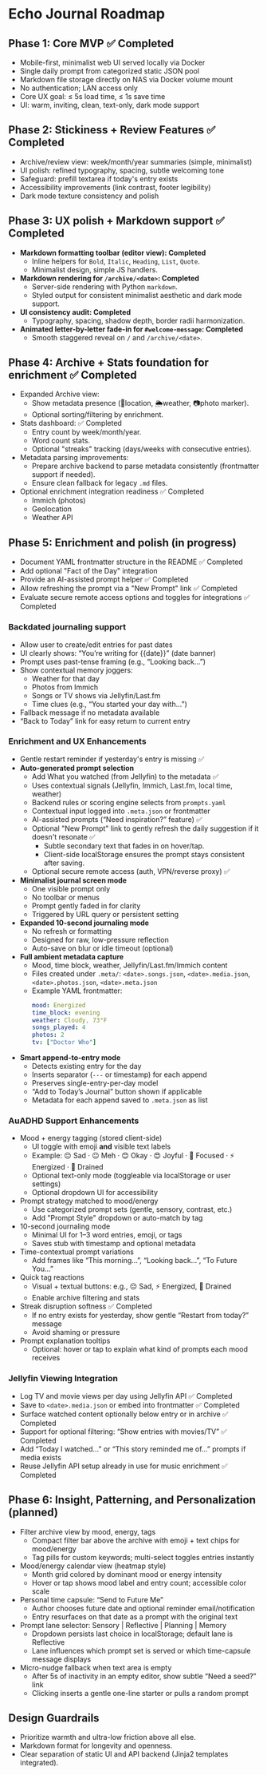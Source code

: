 # Echo Journal Roadmap

## Phase 1: Core MVP ✅ Completed
- Mobile-first, minimalist web UI served locally via Docker
- Single daily prompt from categorized static JSON pool
- Markdown file storage directly on NAS via Docker volume mount
- No authentication; LAN access only
- Core UX goal: ≤ 5s load time, ≤ 1s save time
- UI: warm, inviting, clean, text-only, dark mode support

## Phase 2: Stickiness + Review Features ✅ Completed
- Archive/review view: week/month/year summaries (simple, minimalist)
- UI polish: refined typography, spacing, subtle welcoming tone
- Safeguard: prefill textarea if today's entry exists
- Accessibility improvements (link contrast, footer legibility)
- Dark mode texture consistency and polish

## Phase 3: UX polish + Markdown support ✅ Completed
- **Markdown formatting toolbar (editor view): Completed**
  - Inline helpers for `Bold`, `Italic`, `Heading`, `List`, `Quote`.
  - Minimalist design, simple JS handlers.
- **Markdown rendering for `/archive/<date>`: Completed**
  - Server-side rendering with Python `markdown`.
  - Styled output for consistent minimalist aesthetic and dark mode support.
- **UI consistency audit: Completed** 
  - Typography, spacing, shadow depth, border radii harmonization.
- **Animated letter-by-letter fade-in for `#welcome-message`: Completed**
  - Smooth staggered reveal on `/` and `/archive/<date>`.

## Phase 4: Archive + Stats foundation for enrichment ✅ Completed
- Expanded Archive view:
  - Show metadata presence (📍location, 🌦️weather, 📷photo marker).
  - Optional sorting/filtering by enrichment.
- Stats dashboard: ✅ Completed
  - Entry count by week/month/year.
  - Word count stats.
  - Optional "streaks" tracking (days/weeks with consecutive entries).
- Metadata parsing improvements:
  - Prepare archive backend to parse metadata consistently (frontmatter support if needed).
  - Ensure clean fallback for legacy `.md` files.
- Optional enrichment integration readiness ✅ Completed
  - Immich (photos)
  - Geolocation
  - Weather API

## Phase 5: Enrichment and polish (in progress)
- Document YAML frontmatter structure in the README ✅ Completed
- Add optional "Fact of the Day" integration
- Provide an AI-assisted prompt helper ✅ Completed
- Allow refreshing the prompt via a "New Prompt" link ✅ Completed
- Evaluate secure remote access options and toggles for integrations ✅ Completed


### Backdated journaling support
- Allow user to create/edit entries for past dates
- UI clearly shows: “You’re writing for {{date}}” (date banner)
- Prompt uses past-tense framing (e.g., “Looking back…”)
- Show contextual memory joggers:
  - Weather for that day
  - Photos from Immich
  - Songs or TV shows via Jellyfin/Last.fm
  - Time clues (e.g., “You started your day with…”)
- Fallback message if no metadata available
- “Back to Today” link for easy return to current entry

### Enrichment and UX Enhancements
- Gentle restart reminder if yesterday's entry is missing ✅
- **Auto-generated prompt selection**
  - Add What you watched (from Jellyfin) to the metadata ✅
  - Uses contextual signals (Jellyfin, Immich, Last.fm, local time, weather)
  - Backend rules or scoring engine selects from `prompts.yaml`
  - Contextual input logged into `.meta.json` or frontmatter
  - AI-assisted prompts (“Need inspiration?” feature) ✅
  - Optional "New Prompt" link to gently refresh the daily suggestion if it doesn't resonate ✅
    - Subtle secondary text that fades in on hover/tap.
    - Client-side localStorage ensures the prompt stays consistent after saving.
  - Optional secure remote access (auth, VPN/reverse proxy) ✅
- **Minimalist journal screen mode**
  - One visible prompt only
  - No toolbar or menus
  - Prompt gently faded in for clarity
  - Triggered by URL query or persistent setting
- **Expanded 10-second journaling mode**
  - No refresh or formatting
  - Designed for raw, low-pressure reflection
  - Auto-save on blur or idle timeout (optional)
- **Full ambient metadata capture**
  - Mood, time block, weather, Jellyfin/Last.fm/Immich content
  - Files created under `.meta/`: `<date>.songs.json`, `<date>.media.json`, `<date>.photos.json`, `<date>.meta.json`
  - Example YAML frontmatter:
    ```yaml
    mood: Energized
    time_block: evening
    weather: Cloudy, 73°F
    songs_played: 4
    photos: 2
    tv: ["Doctor Who"]
    ```
- **Smart append-to-entry mode**
  - Detects existing entry for the day
  - Inserts separator (`---` or timestamp) for each append
  - Preserves single-entry-per-day model
  - “Add to Today’s Journal” button shown if applicable
  - Metadata for each append saved to `.meta.json` as list

### AuADHD Support Enhancements
- Mood + energy tagging (stored client-side)
  - UI toggle with emoji **and** visible text labels
  - Example: 😔 Sad · 😐 Meh · 😊 Okay · 😍 Joyful · 🧠 Focused · ⚡ Energized · 🪫 Drained
  - Optional text-only mode (toggleable via localStorage or user settings)
  - Optional dropdown UI for accessibility
- Prompt strategy matched to mood/energy
  - Use categorized prompt sets (gentle, sensory, contrast, etc.)
  - Add "Prompt Style" dropdown or auto-match by tag
- 10-second journaling mode
  - Minimal UI for 1–3 word entries, emoji, or tags
  - Saves stub with timestamp and optional metadata
- Time-contextual prompt variations
  - Add frames like “This morning…”, “Looking back…”, “To Future You…”
- Quick tag reactions
  - Visual + textual buttons: e.g., 😔 Sad, ⚡ Energized, 🪫 Drained
  - Enable archive filtering and stats
- Streak disruption softness ✅ Completed
  - If no entry exists for yesterday, show gentle “Restart from today?” message
  - Avoid shaming or pressure
- Prompt explanation tooltips
  - Optional: hover or tap to explain what kind of prompts each mood receives

### Jellyfin Viewing Integration
- Log TV and movie views per day using Jellyfin API ✅ Completed
- Save to `<date>.media.json` or embed into frontmatter ✅ Completed
- Surface watched content optionally below entry or in archive ✅ Completed
- Support for optional filtering: “Show entries with movies/TV” ✅ Completed
- Add “Today I watched…” or “This story reminded me of…” prompts if media exists
- Reuse Jellyfin API setup already in use for music enrichment ✅ Completed

## Phase 6: Insight, Patterning, and Personalization (planned)
- Filter archive view by mood, energy, tags
  - Compact filter bar above the archive with emoji + text chips for mood/energy
  - Tag pills for custom keywords; multi-select toggles entries instantly
- Mood/energy calendar view (heatmap style)
  - Month grid colored by dominant mood or energy intensity
  - Hover or tap shows mood label and entry count; accessible color scale
- Personal time capsule: “Send to Future Me”
  - Author chooses future date and optional reminder email/notification
  - Entry resurfaces on that date as a prompt with the original text
- Prompt lane selector: Sensory | Reflective | Planning | Memory
  - Dropdown persists last choice in localStorage; default lane is Reflective
  - Lane influences which prompt set is served or which time-capsule message displays
- Micro-nudge fallback when text area is empty
  - After 5s of inactivity in an empty editor, show subtle “Need a seed?” link
  - Clicking inserts a gentle one-line starter or pulls a random prompt

## Design Guardrails
- Prioritize warmth and ultra-low friction above all else.
- Markdown format for longevity and openness.
- Clear separation of static UI and API backend (Jinja2 templates integrated).
